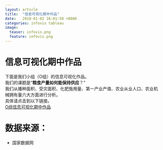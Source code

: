 ```yaml
---
layout: article
title:  "信息可视化期中作品"
date:   2018-01-02 16:01:50 +0800
categories: infovis tableau
image:
  teaser: infovis.png
  feature: infovis.png
---
```

# 信息可视化期中作品

下面是我们小组（O组）的信息可视化作品。  
我们的课题是“**粮食产量如何能保持供应**？”  
我们从播种面积、受灾面积、化肥施用量、第一产业产值、农业从业人口、农业机械拥有量六大方面进行分析。  
具体请点击到以下链接。  
[O组信息可视化期中作品](https://zoe1122.github.io/qzxxkshzp.github.io/)

# 数据来源：
- 国家数据网